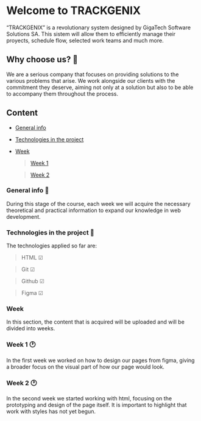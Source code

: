 # Welcome to TRACKGENIX 
“TRACKGENIX” is a revolutionary system designed by GigaTech Software Solutions SA. 
This sistem will allow them to efficiently manage their proyects, schedule flow, selected work teams and much more.

## Why choose us? 🤵

We are a serious company that focuses on providing solutions to the various problems that arise. We work alongside our clients with the commitment they deserve, aiming not only at a solution but also to be able to accompany them throughout the process.

## Content
- [General info](#general-info)
- [Technologies in the project](#technologies-in-the-project)
- [Week](#week)

    >   [Week 1](#week-1)

    >   [Week 2](#week-2)



### General info 📰
During this stage of the course, each week we will acquire the necessary theoretical and practical information to expand our knowledge in web development.

### Technologies in the project 🧪
The technologies applied so far are:

> HTML ☑

> Git ☑

> Github ☑

> Figma ☑

### Week
In this section, the content that is acquired will be uploaded and will be divided into weeks.

### Week 1 🕐
In the first week we worked on how to design our pages from figma, giving a broader focus on the visual part of how our page would look.

### Week 2 🕐
In the second week we started working with html, focusing on the prototyping and design of the page itself. It is important to highlight that work with styles has not yet begun.
